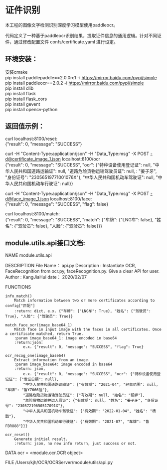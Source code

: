 # 证件识别
本工程的图像文字检测识别深度学习模型使用paddleocr。

代码定义了一种基于paddleocr识别结果，提取证件信息的通用逻辑。针对不同证件，通过修改配置文件 confs/certificate.yaml 进行设定。

## 环境安装：
安装cmake  
pip install paddlepaddle==2.0.0rc1 -i https://mirror.baidu.com/pypi/simple  
pip install paddleocr==2.0.2 -i https://mirror.baidu.com/pypi/simple  
pip install dlib  
pip install flask  
pip install flask_cors  
pip install gevent  
pip install opencv-python

## 返回值示例：
curl localhost:8100/reset:  
{"result": 0, "message": "SUCCESS"}

curl -H "Content-Type:application/json" -H "Data_Type:msg" -X POST -d@certificate_image_1.json localhost:8100/ocr   
{"result": 0, "message": "SUCCESS", "ocr": {"特种设备使用登记证": null, "中华人民共和国道路运输证": null, "道路危险货物运输驾驶员证": null, : "姜子牙", "身份证号": "23056519771001076X"}, "中华人民共和国机动车驾驶证": null, "中华人民共和国机动车行驶证": null}}

curl -H "Content-Type:application/json" -H "Data_Type:msg" -X POST -d@face_image_1.json localhost:8100/face:  
{"result": 0, "message": "SUCCESS", "flag": false}

curl localhost:8100/match:  
{"result": 0, "message": "SUCCESS", "match": {"车牌": {"LNG车": false}, "姓名": {"驾驶员": false}, "人脸": {"驾驶员": false}}}

## module.utils.api接口文档:

NAME
    module.utils.api

DESCRIPTION
    File Name：     api.py
    Description :  Instantiate OCR, FaceRecognition from ocr.py, faceRecognition.py. Give a clear API for user.
    Author :       KangJiaHui
    date：         2020/02/07

FUNCTIONS

    info_match()
        Match information between two or more certificates according to config["匹配"]
        :return: dict, e.x. {"车牌": {"LNG车": True}, "姓名": {"驾驶员": True}, "人脸": {"驾驶员": True}}
    
    match_face_ocr(image_base64_1)
        Match face in input image with the faces in all certificates. Once a certificate matched, return True.
        :param image_base64_1: image encoded in base64
        :return:json:
            e.x. {"result": 0, "message": "SUCCESS", "flag": True}
    
    ocr_recog_one(image_base64)
        Extract information from an image.
        :param image_base64: image encoded in base64
        :return: json,
            e.x. {"result": 0, "message": "SUCCESS", "ocr": {"特种设备使用登记证": {"发证日期": null},
            "中华人民共和国道路运输证": {"有效期": "2021-04", "经营范围": null, "车牌": "鲁YZ666挂"},
            "道路危险货物运输驾驶员证": {"有效期": null, "姓名": "貂蝉"},
            "危险货物运输押运人员证": {"有效期": null, "姓名": "姜子牙", "身份证号": "23057219650517091X"},
            "中华人民共和国机动车驾驶证": {"有效期": "2022-01-04", "姓名": "杨戬"},
            "中华人民共和国机动车行驶证": {"有效期": "2821-07", "车牌": "鲁FBR888"}}}
    
    ocr_reset()
        Generate initial result.
        :return: json, no new info return, just success or not.

DATA
    ocr = <module.ocr.OCR object>

FILE
    /Users/kjh/OCR/OCRServer/module/utils/api.py
